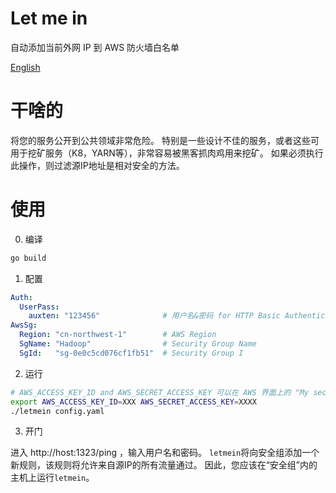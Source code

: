 # Let me in
自动添加当前外网 IP 到 AWS 防火墙白名单

[English](./README.md)

# 干啥的

将您的服务公开到公共领域非常危险。
特别是一些设计不佳的服务，或者这些可用于挖矿服务（K8，YARN等），非常容易被黑客抓肉鸡用来挖矿。
如果必须执行此操作，则过滤源IP地址是相对安全的方法。

# 使用

0. 编译

```bash
go build
```

1. 配置
   
```yaml
Auth:
  UserPass:
    auxten: "123456"              # 用户名&密码 for HTTP Basic Authentication
AwsSg:
  Region: "cn-northwest-1"        # AWS Region
  SgName: "Hadoop"                # Security Group Name
  SgId:   "sg-0e0c5cd076cf1fb51"  # Security Group I
```
2. 运行

```bash
# AWS_ACCESS_KEY_ID and AWS_SECRET_ACCESS_KEY 可以在 AWS 界面上的 "My security credentials" 获取
export AWS_ACCESS_KEY_ID=XXX AWS_SECRET_ACCESS_KEY=XXXX 
./letmein config.yaml
```

3. 开门

进入 http://host:1323/ping ，输入用户名和密码。
`letmein`将向安全组添加一个新规则，该规则将允许来自源IP的所有流量通过。
因此，您应该在“安全组”内的主机上运行`letmein`。

